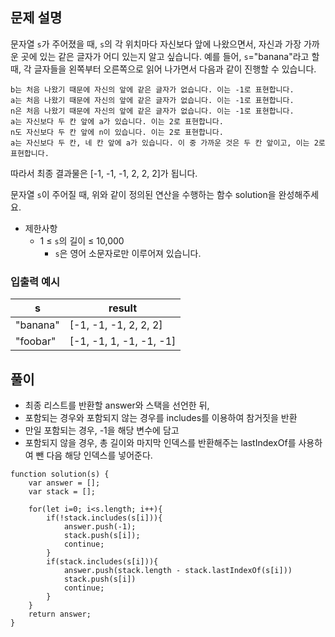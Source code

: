 ## 문제 설명

문자열 `s`가 주어졌을 때, `s`의 각 위치마다 자신보다 앞에 나왔으면서, 자신과 가장 가까운 곳에 있는 같은 글자가 어디 있는지 알고 싶습니다.
예를 들어, `s`="banana"라고 할 때, 각 글자들을 왼쪽부터 오른쪽으로 읽어 나가면서 다음과 같이 진행할 수 있습니다.

```
b는 처음 나왔기 때문에 자신의 앞에 같은 글자가 없습니다. 이는 -1로 표현합니다.
a는 처음 나왔기 때문에 자신의 앞에 같은 글자가 없습니다. 이는 -1로 표현합니다.
n은 처음 나왔기 때문에 자신의 앞에 같은 글자가 없습니다. 이는 -1로 표현합니다.
a는 자신보다 두 칸 앞에 a가 있습니다. 이는 2로 표현합니다.
n도 자신보다 두 칸 앞에 n이 있습니다. 이는 2로 표현합니다.
a는 자신보다 두 칸, 네 칸 앞에 a가 있습니다. 이 중 가까운 것은 두 칸 앞이고, 이는 2로 표현합니다.
```

따라서 최종 결과물은 [-1, -1, -1, 2, 2, 2]가 됩니다.

문자열 `s`이 주어질 때, 위와 같이 정의된 연산을 수행하는 함수 solution을 완성해주세요.

- 제한사항
  - 1 ≤ `s`의 길이 ≤ 10,000
    - `s`은 영어 소문자로만 이루어져 있습니다.

### 입출력 예시

| s        | result                  |
| -------- | ----------------------- |
| "banana" | [-1, -1, -1, 2, 2, 2]   |
| "foobar" | [-1, -1, 1, -1, -1, -1] |

## 풀이

- 최종 리스트를 반환할 answer와 스택을 선언한 뒤,
- 포함되는 경우와 포함되지 않는 경우를 includes를 이용하여 참거짓을 반환
- 만일 포함되는 경우, -1을 해당 변수에 담고
- 포함되지 않을 경우, 총 길이와 마지막 인덱스를 반환해주는 lastIndexOf를 사용하여 뺀 다음 해당 인덱스를 넣어준다.

```
function solution(s) {
    var answer = [];
    var stack = [];

    for(let i=0; i<s.length; i++){
        if(!stack.includes(s[i])){
            answer.push(-1);
            stack.push(s[i]);
            continue;
        }
        if(stack.includes(s[i])){
            answer.push(stack.length - stack.lastIndexOf(s[i]))
            stack.push(s[i])
            continue;
        }
    }
    return answer;
}
```
